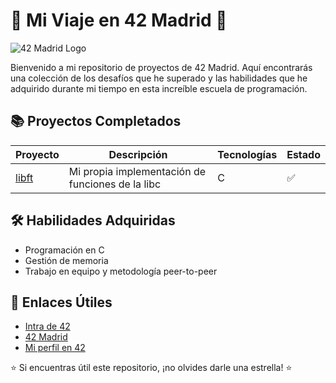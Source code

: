 # 🚀 Mi Viaje en 42 Madrid 🚀

![42 Madrid Logo](https://42.fr/wp-content/uploads/2021/05/42-Final-sigle-seul.svg)

Bienvenido a mi repositorio de proyectos de 42 Madrid. Aquí encontrarás una colección de los desafíos que he superado y las habilidades que he adquirido durante mi tiempo en esta increíble escuela de programación.

## 📚 Proyectos Completados

| Proyecto | Descripción | Tecnologías | Estado |
|----------|-------------|-------------|--------|
| [libft](./libft) | Mi propia implementación de funciones de la libc | C | ✅ |

## 🛠 Habilidades Adquiridas

- Programación en C
- Gestión de memoria
- Trabajo en equipo y metodología peer-to-peer

## 🔗 Enlaces Útiles

- [Intra de 42](https://intra.42.fr/)
- [42 Madrid](https://www.42madrid.com/)
- [Mi perfil en 42](https://profile.intra.42.fr/users/iguillen)


⭐️ Si encuentras útil este repositorio, ¡no olvides darle una estrella! ⭐️

